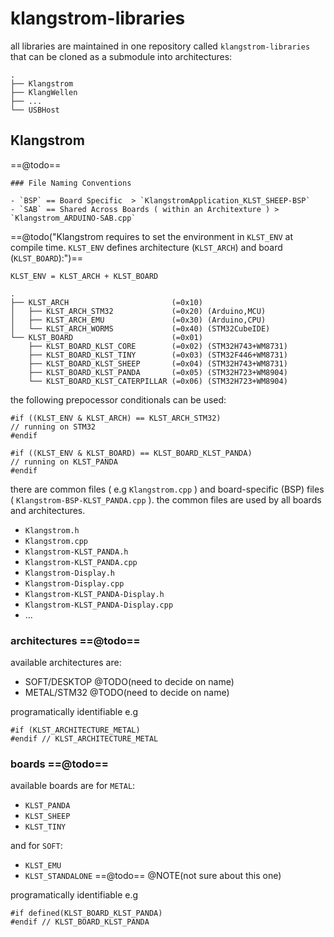 # klangstrom-libraries

all libraries are maintained in one repository called `klangstrom-libraries` that can be cloned as a submodule into architectures:

```
.
├── Klangstrom
├── KlangWellen
├── ...
└── USBHost
```

## Klangstrom

==@todo==
```
### File Naming Conventions

- `BSP` == Board Specific  > `KlangstromApplication_KLST_SHEEP-BSP`
- `SAB` == Shared Across Boards ( within an Architexture ) > `Klangstrom_ARDUINO-SAB.cpp`
```

==@todo("Klangstrom requires to set the environment in `KLST_ENV` at compile time. `KLST_ENV` defines architecture (`KLST_ARCH`) and board (`KLST_BOARD`):")==

```
KLST_ENV = KLST_ARCH + KLST_BOARD

.
├── KLST_ARCH                       (=0x10)
│   ├── KLST_ARCH_STM32             (=0x20) (Arduino,MCU)
│   ├── KLST_ARCH_EMU               (=0x30) (Arduino,CPU)
│   └── KLST_ARCH_WORMS             (=0x40) (STM32CubeIDE)
└── KLST_BOARD                      (=0x01)
    ├── KLST_BOARD_KLST_CORE        (=0x02) (STM32H743+WM8731)
    ├── KLST_BOARD_KLST_TINY        (=0x03) (STM32F446+WM8731)
    ├── KLST_BOARD_KLST_SHEEP       (=0x04) (STM32H743+WM8731)
    ├── KLST_BOARD_KLST_PANDA       (=0x05) (STM32H723+WM8904)
    └── KLST_BOARD_KLST_CATERPILLAR (=0x06) (STM32H723+WM8904)
```

the following prepocessor conditionals can be used:

```
#if ((KLST_ENV & KLST_ARCH) == KLST_ARCH_STM32)
// running on STM32
#endif

#if ((KLST_ENV & KLST_BOARD) == KLST_BOARD_KLST_PANDA)
// running on KLST_PANDA
#endif
```

there are common files ( e.g `Klangstrom.cpp` ) and board-specific (BSP) files ( `Klangstrom-BSP-KLST_PANDA.cpp` ). the common files are used by all boards and architectures.

- `Klangstrom.h`
- `Klangstrom.cpp`
- `Klangstrom-KLST_PANDA.h`
- `Klangstrom-KLST_PANDA.cpp`
- `Klangstrom-Display.h`
- `Klangstrom-Display.cpp`
- `Klangstrom-KLST_PANDA-Display.h`
- `Klangstrom-KLST_PANDA-Display.cpp`
- ...

### architectures ==@todo==

available architectures are:

- SOFT/DESKTOP @TODO(need to decide on name)
- METAL/STM32 @TODO(need to decide on name)

programatically identifiable e.g

```
#if (KLST_ARCHITECTURE_METAL)
#endif // KLST_ARCHITECTURE_METAL
```

### boards ==@todo==

available boards are for `METAL`:

- `KLST_PANDA`
- `KLST_SHEEP`
- `KLST_TINY`

and for `SOFT`:

- `KLST_EMU`
- `KLST_STANDALONE` ==@todo== @NOTE(not sure about this one)

programatically identifiable e.g

```
#if defined(KLST_BOARD_KLST_PANDA)
#endif // KLST_BOARD_KLST_PANDA
```
